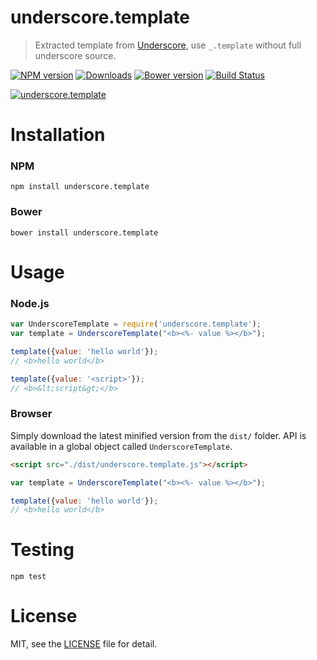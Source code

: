 # underscore.template
> Extracted template from [Underscore](http://underscorejs.org/), use `_.template` without full underscore source.

[![NPM version][npm-image]][npm-url]
[![Downloads][downloads-image]][npm-url]
[![Bower version][bower-image]][bower-url]
[![Build Status](https://travis-ci.org/superRaytin/underscore.template.svg?branch=master)](https://travis-ci.org/superRaytin/underscore.template)

[![underscore.template](https://nodei.co/npm/underscore.template.png)](https://npmjs.org/package/underscore.template)

[npm-url]: https://npmjs.org/package/underscore.template
[downloads-image]: http://img.shields.io/npm/dm/underscore.template.svg
[npm-image]: http://img.shields.io/npm/v/underscore.template.svg
[bower-url]:http://badge.fury.io/bo/underscore.template
[bower-image]: https://badge.fury.io/bo/underscore.template.svg

# Installation

### NPM

```
npm install underscore.template
```

### Bower

```
bower install underscore.template
```

# Usage

### Node.js

```js
var UnderscoreTemplate = require('underscore.template');
var template = UnderscoreTemplate("<b><%- value %></b>");

template({value: 'hello world'});
// <b>hello world</b>

template({value: '<script>'});
// <b>&lt;script&gt;</b>
```

### Browser

Simply download the latest minified version from the `dist/` folder. API is available in a global object called `UnderscoreTemplate`.

```html
<script src="./dist/underscore.template.js"></script>
```

```js
var template = UnderscoreTemplate("<b><%- value %></b>");

template({value: 'hello world'});
// <b>hello world</b>
```

# Testing

```
npm test
```

# License

MIT, see the [LICENSE](/LICENSE) file for detail.